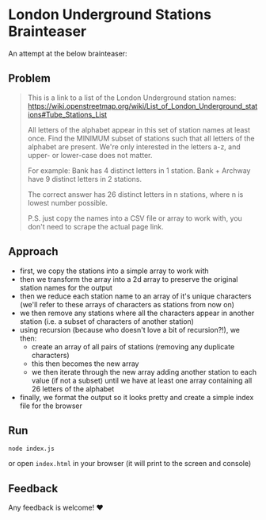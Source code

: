 # London Underground Stations Brainteaser

An attempt at the below brainteaser:

## Problem

>This is a link to a list of the London Underground station names: https://wiki.openstreetmap.org/wiki/List_of_London_Underground_stations#Tube_Stations_List
>
>All letters of the alphabet appear in this set of station names at least once. Find the MINIMUM subset of stations such that all letters of the alphabet are ​present. We're only interested in the letters a-z, and upper- or lower-case does not matter.
>
>For example:
>Bank has 4 distinct letters in 1 station.
Bank + Archway have 9 distinct letters in 2 stations.
>
>The correct answer has 26 distinct letters in n stations, where n is lowest number possible.
>
>P.S. just copy the names into a CSV file or array to work with, you don't need to scrape the actual page link.

## Approach

- first, we copy the stations into a simple array to work with
- then we transform the array into a 2d array to preserve the original station names for the output
- then we reduce each station name to an array of it's unique characters (we'll refer to these arrays of characters as stations from now on)
- we then remove any stations where all the characters appear in another station (i.e. a subset of characters of another station)
- using recursion (because who doesn't love a bit of recursion?!), we then:
  - create an array of all pairs of stations (removing any duplicate characters)
  - this then becomes the new array
  - we then iterate through the new array adding another station to each value (if not a subset) until we have at least one array containing all 26 letters of the alphabet
- finally, we format the output so it looks pretty and create a simple index file for the browser

## Run

```
node index.js
```

or open `index.html` in your browser (it will print to the screen and console)

## Feedback

Any feedback is welcome!
:heart:
